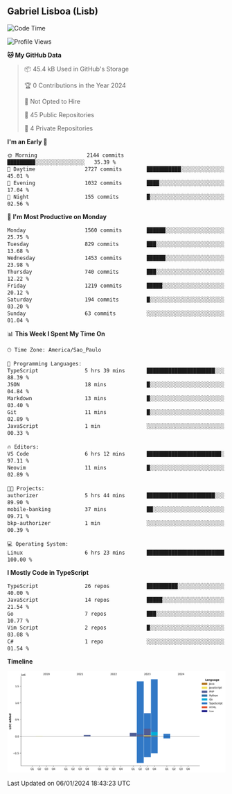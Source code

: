 ## Gabriel Lisboa (Lisb)

<!--START_SECTION:waka-->
![Code Time](http://img.shields.io/badge/Code%20Time-390%20hrs%2054%20mins-blue)

![Profile Views](http://img.shields.io/badge/Profile%20Views-0-blue)

**🐱 My GitHub Data** 

> 📦 45.4 kB Used in GitHub's Storage 
 > 
> 🏆 0 Contributions in the Year 2024
 > 
> 🚫 Not Opted to Hire
 > 
> 📜 45 Public Repositories 
 > 
> 🔑 4 Private Repositories 
 > 
**I'm an Early 🐤** 

```text
🌞 Morning                2144 commits        █████████░░░░░░░░░░░░░░░░   35.39 % 
🌆 Daytime                2727 commits        ███████████░░░░░░░░░░░░░░   45.01 % 
🌃 Evening                1032 commits        ████░░░░░░░░░░░░░░░░░░░░░   17.04 % 
🌙 Night                  155 commits         █░░░░░░░░░░░░░░░░░░░░░░░░   02.56 % 
```
📅 **I'm Most Productive on Monday** 

```text
Monday                   1560 commits        ██████░░░░░░░░░░░░░░░░░░░   25.75 % 
Tuesday                  829 commits         ███░░░░░░░░░░░░░░░░░░░░░░   13.68 % 
Wednesday                1453 commits        ██████░░░░░░░░░░░░░░░░░░░   23.98 % 
Thursday                 740 commits         ███░░░░░░░░░░░░░░░░░░░░░░   12.22 % 
Friday                   1219 commits        █████░░░░░░░░░░░░░░░░░░░░   20.12 % 
Saturday                 194 commits         █░░░░░░░░░░░░░░░░░░░░░░░░   03.20 % 
Sunday                   63 commits          ░░░░░░░░░░░░░░░░░░░░░░░░░   01.04 % 
```


📊 **This Week I Spent My Time On** 

```text
🕑︎ Time Zone: America/Sao_Paulo

💬 Programming Languages: 
TypeScript               5 hrs 39 mins       ██████████████████████░░░   88.39 % 
JSON                     18 mins             █░░░░░░░░░░░░░░░░░░░░░░░░   04.84 % 
Markdown                 13 mins             █░░░░░░░░░░░░░░░░░░░░░░░░   03.40 % 
Git                      11 mins             █░░░░░░░░░░░░░░░░░░░░░░░░   02.89 % 
JavaScript               1 min               ░░░░░░░░░░░░░░░░░░░░░░░░░   00.33 % 

🔥 Editors: 
VS Code                  6 hrs 12 mins       ████████████████████████░   97.11 % 
Neovim                   11 mins             █░░░░░░░░░░░░░░░░░░░░░░░░   02.89 % 

🐱‍💻 Projects: 
authorizer               5 hrs 44 mins       ██████████████████████░░░   89.90 % 
mobile-banking           37 mins             ██░░░░░░░░░░░░░░░░░░░░░░░   09.71 % 
bkp-authorizer           1 min               ░░░░░░░░░░░░░░░░░░░░░░░░░   00.39 % 

💻 Operating System: 
Linux                    6 hrs 23 mins       █████████████████████████   100.00 % 
```

**I Mostly Code in TypeScript** 

```text
TypeScript               26 repos            ██████████░░░░░░░░░░░░░░░   40.00 % 
JavaScript               14 repos            █████░░░░░░░░░░░░░░░░░░░░   21.54 % 
Go                       7 repos             ███░░░░░░░░░░░░░░░░░░░░░░   10.77 % 
Vim Script               2 repos             █░░░░░░░░░░░░░░░░░░░░░░░░   03.08 % 
C#                       1 repo              ░░░░░░░░░░░░░░░░░░░░░░░░░   01.54 % 
```



**Timeline**

![Lines of Code chart](https://raw.githubusercontent.com/tenlisboa/tenlisboa/main/assets/bar_graph.png)


 Last Updated on 06/01/2024 18:43:23 UTC
<!--END_SECTION:waka-->
